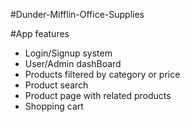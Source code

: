 #Dunder-Mifflin-Office-Supplies

#App features
<ul>
<li>Login/Signup system</li>
<li>User/Admin dashBoard</li>
<li>Products filtered by category or price</li>
<li>Product search</li>
<li>Product page with related products</li>
<li>Shopping cart</li>
</ul>
